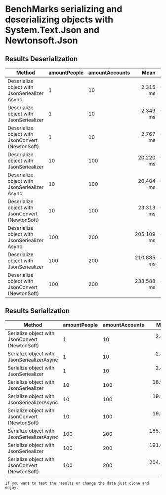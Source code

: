 # BenchMarks serializing and deserializing objects with System.Text.Json and Newtonsoft.Json

## Results Deserialization


|                                             Method | amountPeople | amountAccounts |       Mean |     Error |    StdDev |     Median |       Gen0 |      Gen1 |      Gen2 | Allocated |
|--------------------------------------------------- |------------- |--------------- |-----------:|----------:|----------:|-----------:|-----------:|----------:|----------:|----------:|
|    Deserialize object with JsonSeriealizer Async   |            1 |             10 |   2.315 ms | 0.0420 ms | 0.0328 ms |   2.307 ms |   386.7188 |  167.9688 |         - |   2.34 MB |
|          Deserialize object with JsonSeriealizer   |            1 |             10 |   2.349 ms | 0.0453 ms | 0.0719 ms |   2.327 ms |   386.7188 |  164.0625 |         - |   2.33 MB |
| Deserialize object with JsonConvert (NewtonSoft)   |            1 |             10 |   2.767 ms | 0.1265 ms | 0.3630 ms |   2.648 ms |   390.6250 |  175.7813 |         - |   2.34 MB |
|          Deserialize object with JsonSeriealizer   |           10 |            100 |  20.220 ms | 0.3653 ms | 0.5795 ms |  20.031 ms |  2906.2500 |  750.0000 |  125.0000 |  17.24 MB |
|    Deserialize object with JsonSeriealizer Async   |           10 |            100 |  20.404 ms | 0.3832 ms | 0.7565 ms |  20.281 ms |  3031.2500 |  875.0000 |  187.5000 |  17.99 MB |
| Deserialize object with JsonConvert (NewtonSoft)   |           10 |            100 |  23.313 ms | 0.4634 ms | 0.4551 ms |  23.395 ms |  3156.2500 |  875.0000 |  218.7500 |   18.5 MB |
|    Deserialize object with JsonSeriealizer Async   |          100 |            200 | 205.109 ms | 4.0220 ms | 5.7683 ms | 203.751 ms | 31000.0000 | 7000.0000 | 2500.0000 | 188.33 MB |
|          Deserialize object with JsonSeriealizer   |          100 |            200 | 210.885 ms | 4.0777 ms | 5.7164 ms | 210.406 ms | 28000.0000 | 2333.3333 |  333.3333 | 175.21 MB |
| Deserialize object with JsonConvert (NewtonSoft)   |          100 |            200 | 233.588 ms | 4.1199 ms | 3.6522 ms | 234.059 ms | 31500.0000 | 6000.0000 | 1500.0000 | 199.87 MB |

## Results Serialization

|                                           Method | amountPeople | amountAccounts |       Mean |     Error |    StdDev |       Gen0 |      Gen1 |      Gen2 | Allocated |
|------------------------------------------------- |------------- |--------------- |-----------:|----------:|----------:|-----------:|----------:|----------:|----------:|
| Serialize object with JsonConvert (NewtonSoft)   |            1 |             10 |   2.436 ms | 0.0469 ms | 0.0502 ms |   386.7188 |  167.9688 |         - |   2.33 MB |
|     Serialize object with JsonSeriealizerAsync   |            1 |             10 |   2.464 ms | 0.0491 ms | 0.0459 ms |   386.7188 |  160.1563 |         - |   2.32 MB |
|          Serialize object with JsonSeriealizer   |            1 |             10 |   2.497 ms | 0.0475 ms | 0.0467 ms |   386.7188 |  164.0625 |         - |   2.32 MB |
|          Serialize object with JsonSeriealizer   |           10 |            100 |  18.933 ms | 0.3575 ms | 0.3825 ms |  2843.7500 |  750.0000 |   93.7500 |  16.91 MB |
|     Serialize object with JsonSeriealizerAsync   |           10 |            100 |  19.262 ms | 0.3795 ms | 0.3898 ms |  2875.0000 |  687.5000 |   93.7500 |  17.04 MB |
| Serialize object with JsonConvert (NewtonSoft)   |           10 |            100 |  19.555 ms | 0.3841 ms | 0.6311 ms |  2906.2500 |  687.5000 |   62.5000 |  17.46 MB |
|     Serialize object with JsonSeriealizerAsync   |          100 |            200 | 185.302 ms | 3.6286 ms | 3.2167 ms | 28000.0000 | 3666.6667 | 1000.0000 |  169.8 MB |
|          Serialize object with JsonSeriealizer   |          100 |            200 | 191.681 ms | 3.7839 ms | 6.5271 ms | 27333.3333 | 2333.3333 |  333.3333 | 168.57 MB |
| Serialize object with JsonConvert (NewtonSoft)   |          100 |            200 | 204.180 ms | 2.7548 ms | 2.5768 ms | 29500.0000 | 4500.0000 | 1000.0000 | 179.41 MB |

`If you want to test the results or change the data just clone and enjoy.`

